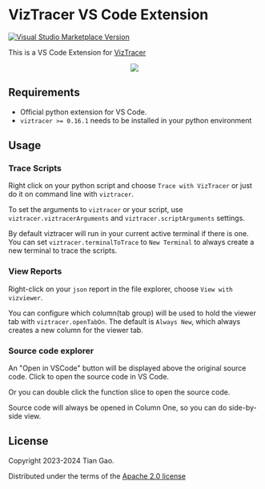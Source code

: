 # VizTracer VS Code Extension

[![Visual Studio Marketplace Version](https://img.shields.io/visual-studio-marketplace/v/gaogaotiantian.viztracer-vscode?logo=visual-studio)](https://marketplace.visualstudio.com/items?itemName=gaogaotiantian.viztracer-vscode)


This is a VS Code Extension for [VizTracer](https://github.com/gaogaotiantian/viztracer)

<p align="center">
    <img src="https://github.com/gaogaotiantian/viztracer-vscode/raw/master/assets/demo.gif" />
</p>

## Requirements

* Official python extension for VS Code.
* `viztracer >= 0.16.1` needs to be installed in your python environment

## Usage

### Trace Scripts

Right click on your python script and choose `Trace with VizTracer` or just do it
on command line with `viztracer`.

To set the arguments to `viztracer` or your script, use `viztracer.viztracerArguments`
and `viztracer.scriptArguments` settings.

By default viztracer will run in your current active terminal if there is one.
You can set `viztracer.terminalToTrace` to `New Terminal` to always create a new
terminal to trace the scripts.

### View Reports

Right-click on your `json` report in the file explorer, choose `View with vizviewer`.

You can configure which column(tab group) will be used to hold the viewer tab with `viztracer.openTabOn`.
The default is `Always New`, which always creates a new column for the viewer tab.

### Source code explorer

An "Open in VSCode" button will be displayed above the original source code. Click to open the source code in VS Code.

Or you can double click the function slice to open the source code.

Source code will always be opened in Column One, so you can do side-by-side view.

## License

Copyright 2023-2024 Tian Gao.

Distributed under the terms of the [Apache 2.0 license](https://github.com/gaogaotiantian/viztracer-vscode/blob/master/LICENSE)
